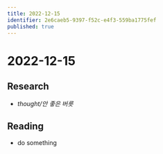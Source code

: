```yaml
---
title: 2022-12-15
identifier: 2e6caeb5-9397-f52c-e4f3-559ba1775fef
published: true
---
```


# 2022-12-15

## Research

* *thought/안 좋은 버릇*

## Reading

* do something
